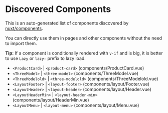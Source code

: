 # Discovered Components

This is an auto-generated list of components discovered by [nuxt/components](https://github.com/nuxt/components).

You can directly use them in pages and other components without the need to import them.

**Tip:** If a component is conditionally rendered with `v-if` and is big, it is better to use `Lazy` or `lazy-` prefix to lazy load.

- `<ProductCard>` | `<product-card>` (components/ProductCard.vue)
- `<ThreeModel>` | `<three-model>` (components/ThreeModel.vue)
- `<ThreeModelold>` | `<three-modelold>` (components/ThreeModelold.vue)
- `<LayoutFooter>` | `<layout-footer>` (components/layout/Footer.vue)
- `<LayoutHeader>` | `<layout-header>` (components/layout/Header.vue)
- `<LayoutHeaderMin>` | `<layout-header-min>` (components/layout/HeaderMin.vue)
- `<LayoutMenu>` | `<layout-menu>` (components/layout/Menu.vue)
